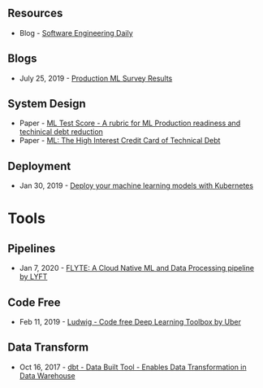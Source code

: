 ## Resources
- Blog - [Software Engineering Daily](https://softwareengineeringdaily.com/)

## Blogs
- July 25, 2019 - [Production ML Survey Results](https://www.ethanrosenthal.com/2019/07/25/production-ml-survey/)

## System Design
- Paper - [ML Test Score - A rubric for ML Production readiness and techinical debt reduction](https://research.google/pubs/pub46555/)
- Paper - [ML: The High Interest Credit Card of Technical Debt](https://research.google/pubs/pub43146/)


## Deployment
- Jan 30, 2019 - [Deploy your machine learning models with Kubernetes](https://cnvrg.io/deploy-models-with-kubernetes/)

# Tools

## Pipelines
- Jan 7, 2020 - [FLYTE: A Cloud Native ML and Data Processing pipeline by LYFT](https://eng.lyft.com/introducing-flyte-cloud-native-machine-learning-and-data-processing-platform-fb2bb3046a59)


## Code Free
- Feb 11, 2019 - [Ludwig - Code free Deep Learning Toolbox by Uber](https://eng.uber.com/introducing-ludwig/)

## Data Transform
- Oct 16, 2017 - [dbt - Data Built Tool - Enables Data Transformation in Data Warehouse](https://blog.getdbt.com/what--exactly--is-dbt-/)